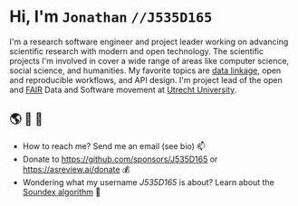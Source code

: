 #  Hi, I'm `Jonathan` `//J535D165`

I'm a research software engineer and project leader working on advancing scientific research with modern and open technology. The scientific projects I'm involved in cover a wide range of areas like computer science, social science, and humanities. My favorite topics are [data linkage](https://www.github.com/J535D165/recordlinkage), open and reproducible workflows, and API design. I'm project lead of the open and [FAIR](https://www.go-fair.org/fair-principles/) Data and Software movement at [Utrecht University](https://www.uu.nl/en/research/open-science/tracks/fair-data-and-software). 


## 🌎 💬 🌱
- How to reach me? Send me an email (see bio) 📫 
- Donate to https://github.com/sponsors/J535D165 or https://asreview.ai/donate :moneybag:
- Wondering what my username _J535D165_ is about? Learn about the [Soundex algorithm](https://www.ics.uci.edu/~dan/genealogy/Miller/javascrp/soundex.htm) 💬
